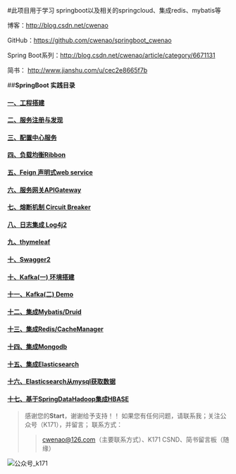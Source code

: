 
#此项目用于学习 springboot以及相关的springcloud、集成redis、mybatis等

博客：http://blog.csdn.net/cwenao

GitHub：https://github.com/cwenao/springboot_cwenao

Spring Boot系列：http://blog.csdn.net/cwenao/article/category/6671131

简书： http://www.jianshu.com/u/cec2e8665f7b

##**SpringBoot 实践目录**

#### [一、工程搭建](http://blog.csdn.net/cwenao/article/details/54293391)
#### [二、服务注册与发现](http://blog.csdn.net/cwenao/article/details/54425265)
#### [三、配置中心服务](http://blog.csdn.net/cwenao/article/details/54426987)
#### [四、负载均衡Ribbon](http://blog.csdn.net/cwenao/article/details/54565971)
#### [五、Feign 声明式web service](http://blog.csdn.net/cwenao/article/details/54571816)
#### [六、服务网关APIGateway](http://blog.csdn.net/cwenao/article/details/54572648)
#### [七、熔断机制 Circuit Breaker](http://blog.csdn.net/cwenao/article/details/54580349)
#### [八、日志集成 Log4j2](http://blog.csdn.net/cwenao/article/details/54600097)
#### [九、thymeleaf](http://blog.csdn.net/cwenao/article/details/54600127)
#### [十、Swagger2](http://blog.csdn.net/cwenao/article/details/54613266)
#### [十、Kafka(一) 环境搭建](http://blog.csdn.net/cwenao/article/details/54613842)
#### [十一、Kafka(二) Demo](http://blog.csdn.net/cwenao/article/details/54668590)
#### [十二、集成Mybatis/Druid](http://blog.csdn.net/cwenao/article/details/54772939)
#### [十三、集成Redis/CacheManager](http://blog.csdn.net/cwenao/article/details/54773508)
#### [十四、集成Mongodb](http://blog.csdn.net/cwenao/article/details/54783050)
#### [十五、集成Elasticsearch](http://blog.csdn.net/cwenao/article/details/54943505)
#### [十六、Elasticsearch从mysql获取数据](http://blog.csdn.net/cwenao/article/details/54944937)
#### [十七、基于SpringDataHadoop集成HBASE](http://blog.csdn.net/cwenao/article/details/57980188)


> 感谢您的**Start**，谢谢给予支持！！
> 如果您有任何问题，请联系我；关注公众号（K171），并留言；
> 联系方式：
>> cwenao@126.com（主要联系方式）、K171
>> CSND、简书留言板（随缘）

![公众号_k171](http://orqbvwuj9.bkt.clouddn.com/k171_q.jpg?imageView2/3/w/240/h/240)
